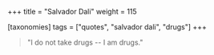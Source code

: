 +++
title = "Salvador Dali"
weight = 115

[taxonomies]
tags = ["quotes", "salvador dali", "drugs"]
+++

> "I do not take drugs -- I am drugs."
